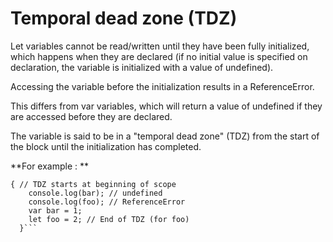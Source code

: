  # Temporal dead zone (TDZ)    


Let variables cannot be read/written until they have been fully initialized, which happens when they are declared (if no initial value is specified on declaration, the variable is initialized with a value of undefined). 

Accessing the variable before the initialization results in a ReferenceError. 

This differs from var variables, which will return a value of undefined if they are accessed before they are declared.

The variable is said to be in a "temporal dead zone" (TDZ) from the start of the block until the initialization has completed.


 **For example : **
```
{ // TDZ starts at beginning of scope
    console.log(bar); // undefined
    console.log(foo); // ReferenceError
    var bar = 1;
    let foo = 2; // End of TDZ (for foo)
  }```
